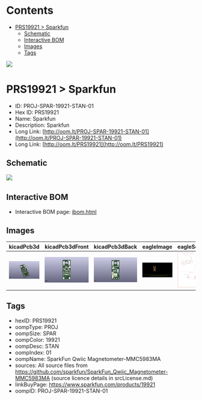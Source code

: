 



Contents
========

* [PRS19921 > Sparkfun](#prs19921--sparkfun)
	* [Schematic](#schematic)
	* [Interactive BOM](#interactive-bom)
	* [Images](#images)
	* [Tags](#tags)
  
![][im]
# PRS19921 > Sparkfun

- ID: PROJ-SPAR-19921-STAN-01
- Hex ID: PRS19921
- Name: Sparkfun
- Description: Sparkfun
- Long Link: [http://oom.lt/PROJ-SPAR-19921-STAN-01](http://oom.lt/PROJ-SPAR-19921-STAN-01)
- Long Link: [http://oom.lt/PRS19921](http://oom.lt/PRS19921)

## Schematic
  
![][schem]
## Interactive BOM

- Interactive BOM page: [ibom.html](https://htmlpreview.github.io/?https://github.com/oomlout/oomlout_OOMP_projects/blob/main/PROJ-SPAR-19921-STAN-01/kicad/bom/ibom.html)

## Images
  
  

|kicadPcb3d|kicadPcb3dFront|kicadPcb3dBack|eagleImage|eagleSchemImage|
| :---: | :---: | :---: | :---: | :---: |
|[![kicadPcb3d](kicadPcb3d_140.png)](kicadPcb3d.png)|[![kicadPcb3dFront](kicadPcb3dFront_140.png)](kicadPcb3dFront.png)|[![kicadPcb3dBack](kicadPcb3dBack_140.png)](kicadPcb3dBack.png)|[![eagleImage](eagleImage_140.png)](eagleImage.png)|[![eagleSchemImage](eagleSchemImage_140.png)](eagleSchemImage.png)|

## Tags

- hexID: PRS19921
- oompType: PROJ
- oompSize: SPAR
- oompColor: 19921
- oompDesc: STAN
- oompIndex: 01
- oompName: SparkFun Qwiic Magnetometer-MMC5983MA
- sources: All source files from https://github.com/sparkfun/SparkFun_Qwiic_Magnetometer-MMC5983MA (source licence details in srcLicense.md)
- linkBuyPage: https://www.sparkfun.com/products/19921
- oompID: PROJ-SPAR-19921-STAN-01



[im]: kicadPcb3d_450.png
[schem]: eagleSchemImage.png

